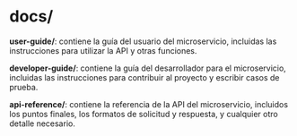 # docs/
**user-guide/**: contiene la guía del usuario del microservicio, incluidas las instrucciones para utilizar la API y otras funciones.

**developer-guide/**: contiene la guía del desarrollador para el microservicio, incluidas las instrucciones para contribuir al proyecto y escribir casos de prueba.

**api-reference/**: contiene la referencia de la API del microservicio, incluidos los puntos finales, los formatos de solicitud y respuesta, y cualquier otro detalle necesario.
